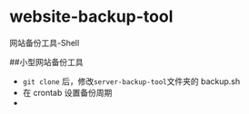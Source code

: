 website-backup-tool
===================

网站备份工具-Shell

##小型网站备份工具
+ `git clone` 后，修改`server-backup-tool`文件夹的 backup.sh
+ 在 crontab 设置备份周期
+ 
